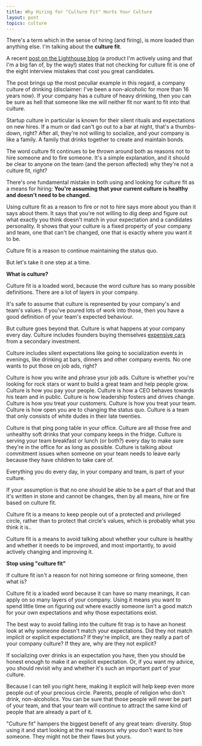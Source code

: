 ```yaml
---
title: Why Hiring for "Culture Fit" Hurts Your Culture
layout: post
topics: culture
---
```

There's a term which in the sense of hiring (and firing), is more loaded than
anything else. I'm talking about the **culture fit**.

A recent [post on the Lighthouse
blog](https://getlighthouse.com/blog/interview-mistakes/) (a product I'm
actively using and that I'm a big fan of, by the way!) states that not checking
for culture fit is one of the eight interview mistakes that cost you great
  candidates.

The post brings up the most peculiar example in this regard, a company culture
of drinking (disclaimer: I've been a non-alcoholic for more than 16 years now).
If your company has a culture of heavy drinking, then you can be sure as hell
that someone like me will neither fit nor want to fit into that culture.

Startup culture in particular is known for their silent rituals and expectations
on new hires. If a mum or dad can't go out to a bar at night, that's a
thumbs-down, right? After all, they're not willing to socialize, and your
company is like a family. A family that drinks together to create and maintain
bonds.

The word culture fit continues to be thrown around both as reasons not to hire
someone and to fire someone. It's a simple explanation, and it should be clear
to anyone on the team (and the person affected) why they're not a culture fit,
right?

There's one fundamental mistake in both using and looking for culture fit as a
means for hiring: **You're assuming that your current culture is healthy and
doesn't need to be changed.**

Using culture fit as a reason to fire or not to hire says more about you than it
says about them. It says that you're not willing to dig deep and figure out what
exactly you think doesn't match in your expectation and a candidates
personality. It shows that your culture is a fixed property of your company and
team, one that can't be changed, one that is exactly where you want it to be.

Culture fit is a reason to continue maintaining the status quo.

But let's take it one step at a time.

**What is culture?**

Culture fit is a loaded word, because the word culture has so many possible
definitions. There are a lot of layers in your company.

It's safe to assume that culture is represented by your company's and team's
values. If you've poured lots of work into those, then you have a good
definition of your team's expected behaviour.

But culture goes beyond that. Culture is what happens at your company every day.
Culture includes founders buying themselves [expensive
cars](http://www.nytimes.com/2015/04/30/technology/a-founder-of-secret-the-anonymous-social-app-shuts-it-down-as-use-declines.html?_r=0)
from a secondary investment.

Culture includes silent expectations like going to socialization events in
evenings, like drinking at bars, dinners and other company events. No one wants
to put those on job ads, right?

Culture is how you write and phrase your job ads. Culture is whether you're
looking for rock stars or want to build a great team and help people grow.
Culture is how you pay your people. Culture is how a CEO behaves towards his
team and in public. Culture is how leadership fosters and drives change. Culture
is how you treat your customers. Culture is how you treat your team. Culture is how
open you are to changing the status quo. Culture is a team that only consists of
white dudes in their late twenties.

Culture is that ping pong table in your office. Culture are all those free and
unhealthy soft drinks that your company keeps in the fridge. Culture is serving
your team breakfast or lunch (or both?) every day to make sure they're in the
office for as long as possible. Culture is talking about commitment issues when
someone on your team needs to leave early because they have children to take
care of.

Everything you do every day, in your company and team, is part of your culture.

If your assumption is that no one should be able to be a part of that and that
it's written in stone and cannot be changes, then by all means, hire or fire
based on culture fit.

Culture fit is a means to keep people out of a protected and privileged circle,
rather than to protect that circle's values, which is probably what you think it
is..

Culture fit is a means to avoid talking about whether your culture is healthy
and whether it needs to be improved, and most importantly, to avoid actively
changing and improving it.

**Stop using "culture fit"**

If culture fit isn't a reason for not hiring someone or firing someone, then
what is?

Culture fit is a loaded word because it can have so many meanings, it can apply
on so many layers of your company. Using it means you want to spend little time
on figuring out where exactly someone isn't a good match for your own
expectations and why those expectations exist.

The best way to avoid falling into the culture fit trap is to have an honest
look at why someone doesn't match your expectations. Did they not match implicit
or explicit expectations? If they're implicit, are they really a part of your
company culture? If they are, why are they not explicit?

If socializing over drinks is an expectation you have, then you should be honest
enough to make it an explicit expectation. Or, if you want my advice, you should
revisit why and whether it's such an important part of your culture.

Because I can tell you right here, making it explicit will help keep even more
people out of your precious circle. Parents, people of religion who don't drink,
non-alcoholics. You can be sure that those people will never be part of your
team, and that your team will continue to attract the same kind of people that
are already a part of it.

"Culture fit" hampers the biggest benefit of any great team: diversity. Stop
using it and start looking at the real reasons why you don't want to hire
someone. They might not be their flaws but yours.
